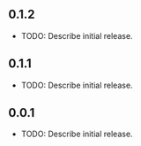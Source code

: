 ## 0.1.2

* TODO: Describe initial release.
## 0.1.1

* TODO: Describe initial release.

## 0.0.1

* TODO: Describe initial release.
